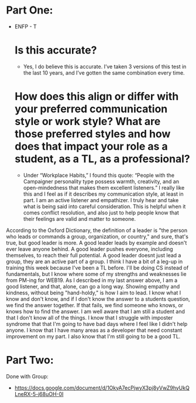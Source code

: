 # Part One:

* ENFP - T
  # Is this accurate?
    - Yes, I do believe this is accurate. I’ve taken 3 versions of this test in the last 10 years, and I’ve gotten the same combination every time.
  # How does this align or differ with your preferred communication style or work style? What are those preferred styles and how does that impact your role as a student, as a TL, as a professional?
    - Under “Workplace Habits,” I found this quote: “People with the Campaigner personality type possess warmth, creativity, and an open-mindedness that makes them excellent listeners.” I really like this and I feel as if it describes my communication style, at least in part. I am an active listener and empathizer. I truly hear and take what is being said into careful consideration. This is helpful when it comes conflict resolution, and also just to help people know that their feelings are valid and matter to someone. 


According to the Oxford Dictionary, the definition of a leader is "the person who leads or commands a group, organization, or country," and sure, that's true, but good leader is more. A good leader leads by example and doesn't ever leave anyone behind. A good leader pushes everyone, including themselves, to reach their full potential. A good leader doesnt just lead a group, they are an active part of a group. 
I think I have a bit of a leg-up in training this week because I've been a TL before. I'll be doing CS instead of fundamentals, but I know where some of my strengths and weaknesses lie from PM-ing for WEB19. As I described in my last answer above, I am a good listener, and that, alone, can go a long way. Showing empathy and kindness, without being "hand-holdy," is how I aim to lead. I know what I know and don't know, and if I don't know the answer to a students question, we find the answer together. If that fails, we find someone who knows, or knows how to find the answer. I am well aware that I am still a student and that I don't know all of the things. I know that I struggle with imposter syndrome that that I'm going to have bad days where I feel like I didn't help anyone. I know that I have many areas as a developer that need constant improvement on my part. I also know that I'm still going to be a good TL.


# Part Two:

Done with Group:
- https://docs.google.com/document/d/1OkyA7ecPjwyX3pj8yVwZ9hyUkQLneRX-5-j68uOH-0I